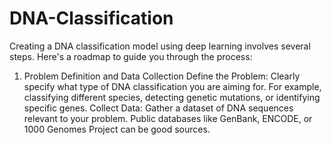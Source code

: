# DNA-Classification

Creating a DNA classification model using deep learning involves several steps. Here's a roadmap to guide you through the process:

1. Problem Definition and Data Collection
Define the Problem: Clearly specify what type of DNA classification you are aiming for. For example, classifying different species, detecting genetic mutations, or identifying specific genes.
Collect Data: Gather a dataset of DNA sequences relevant to your problem. Public databases like GenBank, ENCODE, or 1000 Genomes Project can be good sources.
